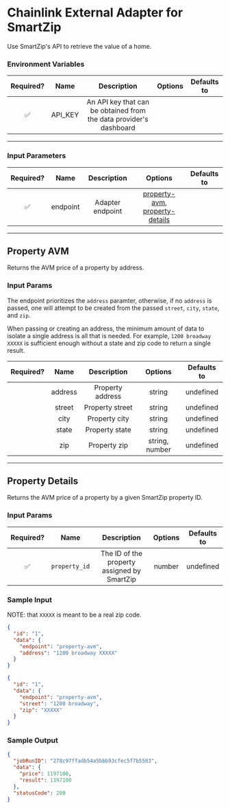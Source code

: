 # Chainlink External Adapter for SmartZip

Use SmartZip's API to retrieve the value of a home.

### Environment Variables

| Required? |  Name   |                            Description                             | Options | Defaults to |
| :-------: | :-----: | :----------------------------------------------------------------: | :-----: | :---------: |
|     ✅     | API_KEY | An API key that can be obtained from the data provider's dashboard |         |             |

---

### Input Parameters

| Required? |   Name   |   Description    |                               Options                                | Defaults to |
| :-------: | :------: | :--------------: | :------------------------------------------------------------------: | :---------: |
|     ✅     | endpoint | Adapter endpoint | [property-avm](#Property-AVM), [property-details](#Property-Details) |             |

---

## Property AVM

Returns the AVM price of a property by address.

### Input Params

The endpoint prioritizes the `address` paramter, otherwise, if no `address` is
passed, one will attempt to be created from the passed `street`, `city`, 
`state`, and `zip`.

When passing or creating an address, the minimum amount of data to isolate a
single address is all that is needed. For example, `1200 broadway XXXXX` is
sufficient enough without a state and zip code to return a single result.

| Required? |  Name   |   Description    |    Options     | Defaults to |
| :-------: | :-----: | :--------------: | :------------: | :---------: |
|           | address | Property address |     string     |  undefined  |
|           | street  | Property street  |     string     |  undefined  |
|           |  city   |  Property city   |     string     |  undefined  |
|           |  state  |  Property state  |     string     |  undefined  |
|           |   zip   |   Property zip   | string, number |  undefined  |

---

## Property Details

Returns the AVM price of a property by a given SmartZip property ID.

### Input Params

| Required? |     Name      |                 Description                 | Options | Defaults to |
| :-------: | :-----------: | :-----------------------------------------: | :-----: | :---------: |
|     ✅     | `property_id` | The ID of the property assigned by SmartZip | number  |  undefined  |


### Sample Input

NOTE: that `XXXXX` is meant to be a real zip code.

```json
{
  "id": "1",
  "data": {
    "endpoint": "property-avm",
    "address": "1200 broadway XXXXX"
  }
}
```

```json
{
  "id": "1",
  "data": {
    "endpoint": "property-avm",
    "street": "1200 broadway",
    "zip": "XXXXX"
  }
}
```

### Sample Output

```json
{
  "jobRunID": "278c97ffadb54a5bbb93cfec5f7b5503",
  "data": {
    "price": 1197100,
    "result": 1197100
  },
  "statusCode": 200
}
```